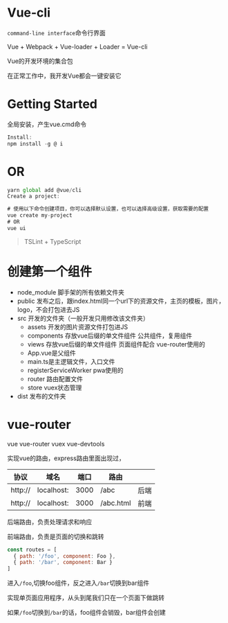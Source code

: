 # Vue-cli

`command-line interface`命令行界面

Vue + Webpack + Vue-loader + Loader = Vue-cli

Vue的开发环境的集合包

在正常工作中，我开发Vue都会一键安装它

# Getting Started

全局安装，产生vue.cmd命令
```js
Install:
npm install -g @ i
```
# OR
```js
yarn global add @vue/cli
Create a project:

# 使用以下命令创建项目，你可以选择默认设置，也可以选择高级设置，获取需要的配置
vue create my-project
# OR
vue ui
```

> TSLint + TypeScript

# 创建第一个组件

- node_module 脚手架的所有依赖文件夹
- public 发布之后，跟index.html同一个url下的资源文件，主页的模板，图片，logo，不会打包进去JS
- src 开发的文件夹（一般开发只用修改该文件夹）
    - assets 开发的图片资源文件打包进JS
    - components 存放vue后缀的单文件组件 公共组件，复用组件
    - views 存放vue后缀的单文件组件 页面组件配合 vue-router使用的
    - App.vue是父组件
    - main.ts是主逻辑文件，入口文件
    - registerServiceWorker pwa使用的
    - router 路由配置文件
    - store vuex状态管理
- dist 发布的文件夹

# vue-router

vue vue-router vuex vue-devtools

实现vue的路由，express路由里面出现过，

|协议|域名|端口|路由||
|-|-|-|-|-|
|http://|localhost:|3000|/abc|后端|
|http://|localhost:|3000|/abc.html|前端|

后端路由，负责处理请求和响应

前端路由，负责是页面的切换和跳转
```js
const routes = [
  { path: '/foo', component: Foo },
  { path: '/bar', component: Bar }
]
```
进入`/foo`,切换foo组件，反之进入`/bar`切换到bar组件

实现单页面应用程序，从头到尾我们只在一个页面下做跳转

如果`/foo`切换到`/bar`的话，foo组件会销毁，bar组件会创建